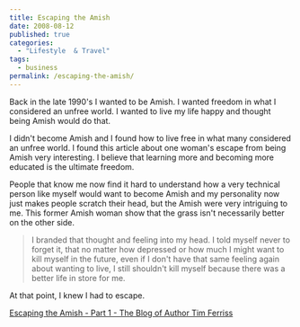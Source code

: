 ```yaml
---
title: Escaping the Amish
date: 2008-08-12
published: true
categories:
  - "Lifestyle  & Travel"
tags:
  - business
permalink: /escaping-the-amish/
---
```

Back in the late 1990's I wanted to be Amish. I wanted freedom in what I considered an unfree world. I wanted to live my life happy and thought being Amish would do that.

I didn't become Amish and I found how to live free in what many considered an unfree world. I found this article about one woman's escape from being Amish very interesting. I believe that learning more and becoming more educated is the ultimate freedom.

People that know me now find it hard to understand how a very technical person like myself would want to become Amish and my personality now just makes people scratch their head, but the Amish were very intriguing to me. This former Amish woman show that the grass isn't necessarily better on the other side.
>I branded that thought and feeling into my head. I told myself never to forget it, that no matter how depressed or how much I might want to kill myself in the future, even if I don't have that same feeling again about wanting to live, I still shouldn't kill myself because there was a better life in store for me.

At that point, I knew I had to escape.

[Escaping the Amish - Part 1 - The Blog of Author Tim Ferriss](http://www.fourhourworkweek.com/blog/2008/07/15/escaping-the-amish-part-1/)